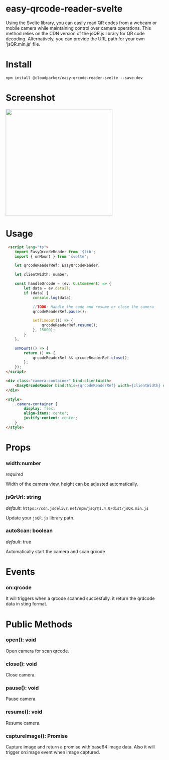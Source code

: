 # easy-qrcode-reader-svelte

Using the Svelte library, you can easily read QR codes from a webcam or mobile camera while maintaining control over camera operations. This method relies on the CDN version of the jsQR.js library for QR code decoding. Alternatively, you can provide the URL path for your own 'jsQR.min.js' file.

# Install

```
npm install @cloudparker/easy-qrcode-reader-svelte --save-dev
```

# Screenshot

<img src="" width="340">


# Usage

```html
 <script lang="ts">
	import EasyQrcodeReader from '$lib';
	import { onMount } from 'svelte';

	let qrcodeReaderRef: EasyQrcodeReader;

	let clientWidth: number;

	const handleQrcode = (ev: CustomEvent) => {
		let data = ev.detail;
		if (data) {
			console.log(data);

			//TODO: Handle the code and resume or close the camera
			qrcodeReaderRef.pause();

			setTimeout(() => {
				qrcodeReaderRef.resume();
			}, 15000);
		}
	};

	onMount(() => {
		return () => {
			qrcodeReaderRef && qrcodeReaderRef.close();
		};
	});
</script>

<div class="camera-container" bind:clientWidth>
	<EasyQrcodeReader bind:this={qrcodeReaderRef} width={clientWidth} on:qrcode={handleQrcode} />
</div>

<style>
	.camera-container {
		display: flex;
		align-items: center;
		justify-content: center;
	}
</style>

```

# Props

### width:number

_required_

Width of the camera view, height can be adjusted automatically.

### jsQrUrl: string

_default_: `https://cdn.jsdelivr.net/npm/jsqr@1.4.0/dist/jsQR.min.js`

Update your `jsQR.js` library path.

### autoScan: boolean

_default_: true

Automatically start the camera and scan qrcode


# Events

### on:qrcode

It will triggers when a qrcode scanned succesfully. it return the qrdcode data in sting format.

# Public Methods

### open(): void

Open camera for scan qrcode.

### close(): void

Close camera.

### pause(): void

Pause camera.

### resume(): void

Resume camera.

### captureImage(): Promise<string>

Capture image and return a promise with base64 image data. Also it will trigger on:image event when image captured.
